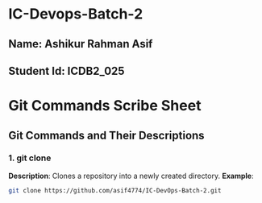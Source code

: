 # IC-Devops-Batch-2

## Name: Ashikur Rahman Asif
## Student Id: ICDB2_025

#                                                   Git Commands Scribe Sheet

## Git Commands and Their Descriptions

### 1. git clone
**Description**: Clones a repository into a newly created directory.
**Example**:
```sh
git clone https://github.com/asif4774/IC-DevOps-Batch-2.git
